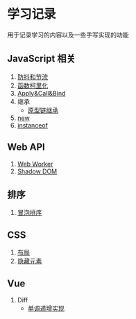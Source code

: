 # 学习记录

用于记录学习的内容以及一些手写实现的功能

## JavaScript 相关

1. [防抖和节流](https://github.com/HuangJunjia/Handwrite-Code/blob/master/Debounce%20%26%20Throttle/index.html)
2. [函数柯里化](https://github.com/HuangJunjia/Handwrite-Code/blob/master/Curry/index.html)
3. [Apply&Call&Bind](https://github.com/HuangJunjia/Handwrite-Code/blob/master/Apply%20%26%20Call%20%26%20Bind/index.html)
4. 继承
    - [原型链继承](https://github.com/HuangJunjia/Handwrite-Code/blob/master/Inheritance/prototype.html)
5. [new](https://github.com/HuangJunjia/Handwrite-Code/blob/master/NewConstructor/index.html)
6. [instanceof](https://github.com/HuangJunjia/Handwrite-Code/blob/master/Instanceof/index.html)

## Web API

1. [Web Worker](https://github.com/HuangJunjia/Handwrite-Code/blob/master/WebWorker/index.html)
2. [Shadow DOM](https://github.com/HuangJunjia/Handwrite-Code/tree/master/ShadowDOM)

## 排序

1. [冒泡排序](https://github.com/HuangJunjia/Handwrite-Code/blob/master/Sort/bubble-sort.html)

## CSS

1. [布局](https://github.com/HuangJunjia/Handwrite-Code/tree/master/Display)
2. [隐藏元素](https://github.com/HuangJunjia/Handwrite-Code/blob/master/HiddenDom/index.html)

## Vue

1. Diff
   - [单调递增实现](https://github.com/HuangJunjia/Handwrite-Code/blob/master/Diff/01.html)
